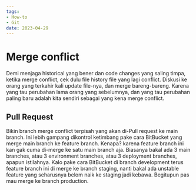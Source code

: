 ```yaml
---
tags:
- How-to
- Git
date: 2023-04-29
---
```


# Merge conflict

Demi menjaga historical yang bener dan code changes yang saling timpa, ketika merge conflict, cek dulu file history file yang lagi conflict. Diskusi ke orang yang terkahir kali update file-nya, dan merge bareng-bareng. Karena yang tau perubahan lama orang yang sebelumnya, dan yang tau perubahan paling baru adalah kita sendiri sebagai yang kena merge conflict.



## Pull Request

Bikin branch merge conflict terpisah yang akan di-Pull request ke main branch. Ini lebih gampang dikontrol ketimbang pake cara BitBucket yang merge main branch ke feature branch. Kenapa? karena feature branch ini kan gak cuma di-merge ke satu main branch aja. Biasanya bakal ada 3 main branches, atau 3 environment branches, atau 3 deployment branches, apapun istilahnya. Kalo pake cara BitBucket di branch development terus feature branch ini di merge ke branch staging, nanti bakal ada unstable feature yang seharusnya belom naik ke staging jadi kebawa. Begitupun pas mau merge ke branch production.

